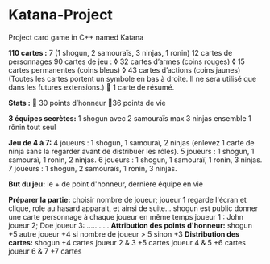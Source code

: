 # Katana-Project
Project card game in C++ named Katana

**110 cartes :** 
	7 (1 shogun, 2 samouraïs, 3 ninjas, 1 ronin) 
	12 cartes de personnages 
	90 cartes de jeu : 
		  ◊ 32 cartes d’armes (coins rouges) 
		  ◊ 15 cartes permanentes (coins bleus) 
		  ◊ 43 cartes d’actions (coins jaunes) (Toutes les cartes portent un symbole en bas à droite. Il ne sera utilisé que dans les futures extensions.)  
	1 carte de résumé.

**Stats :** 
	 30 points d’honneur 
	 36 points de vie 

**3 équipes secrètes:**
	1 shogun avec 2 samouraïs max
	3 ninjas ensemble 
	1 rônin tout seul

**Jeu de 4 à 7:**
	4 joueurs : 1 shogun, 1 samouraï, 2 ninjas (enlevez 1 carte de ninja sans la regarder avant de distribuer les rôles). 
	5 joueurs : 1 shogun, 1 samouraï, 1 ronin, 2 ninjas. 
	6 joueurs : 1 shogun, 1 samouraï, 1 ronin, 3 ninjas. 
	7 joueurs : 1 shogun, 2 samouraïs, 1 ronin, 3 ninjas.

**But du jeu:**
	le + de point d'honneur,
	dernière équipe en vie

**Préparer la partie:**
	choisir nombre de joueur; joueur 1 regarde l'écran et clique, role au hasard apparait, et ainsi de suite...
		shogun est public
	donner une carte personnage à chaque joueur en même temps
		joueur 1 : John
		joueur 2; Doe
		joueur 3: .....
		.....
	**Attribution des points d'honneur:**
		shogun +5
		autre joueur +4 si nombre de joueur > 5 
			sinon +3
	**Distribution des cartes:**
		shogun +4 cartes
		joueur 2 & 3 +5 cartes
		joueur 4 & 5 +6 cartes
		joueur 6 & 7 +7 cartes
